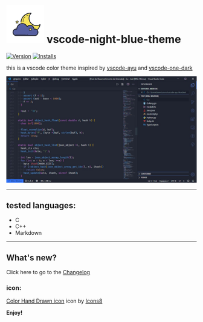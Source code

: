 # ![vscode-night-theme-icon](assets/vscode-night-icon.png) vscode-night-blue-theme 
[![Version](https://vsmarketplacebadge.apphb.com/version/luanvso.night-blue-theme.svg)](https://marketplace.visualstudio.com/items?itemName=luanvso.night-blue-theme) [![Installs](https://vsmarketplacebadge.apphb.com/installs-short/luanvso.night-blue-theme.svg)](https://marketplace.visualstudio.com/items?itemName=luanvso.night-blue-theme)

this is a vscode color theme inspired by [vscode-ayu](https://github.com/ayu-theme/vscode-ayu) and [vscode-one-dark](https://github.com/akamud/vscode-theme-onedark)

![screenshot](assets/screenshot.jpg)
***

## tested languages:
- C
- C++
- Markdown
***
## What's new?
Click here to go to the [Changelog](https://github.com/LuanVSO/vscode-night-blue-theme/blob/master/CHANGELOG.md)

### icon:
[Color Hand Drawn icon](https://icons8.com/icons/set/partly-cloudy-night) icon by  [Icons8](https://icons8.com)

**Enjoy!**

